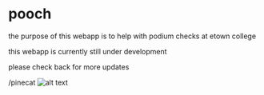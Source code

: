 # pooch

the purpose of this webapp is to help with podium checks at etown college

this webapp is currently still under development

please check back for more updates

/pinecat
![alt text](http://https://www.google.com/url?sa=i&rct=j&q=&esrc=s&source=images&cd=&cad=rja&uact=8&ved=2ahUKEwio8cvFtKjdAhXtlOAKHbg_D30QjRx6BAgBEAU&url=https%3A%2F%2Fpngtree.com%2Ffreepng%2Fcartoon-corgi_2688640.html&psig=AOvVaw2EYDPhyya4KYtV8CKW2NWW&ust=1536393123616688)

